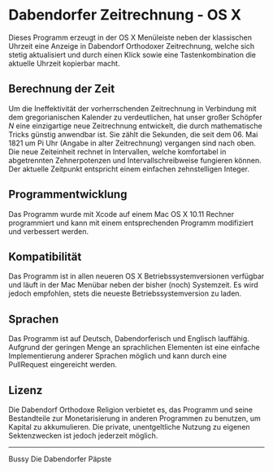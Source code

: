 # Dabendorfer Zeitrechnung - OS X
Dieses Programm erzeugt in der OS X Menüleiste neben der klassischen Uhrzeit eine Anzeige in Dabendorf Orthodoxer Zeitrechnung, welche sich stetig aktualisiert und durch einen Klick sowie eine Tastenkombination die aktuelle Uhrzeit kopierbar macht.

## Berechnung der Zeit
Um die Ineffektivität der vorherrschenden Zeitrechnung in Verbindung mit dem gregorianischen Kalender zu verdeutlichen, hat unser großer Schöpfer _N_ eine einzigartige neue Zeitrechnung entwickelt, die durch mathematische Tricks günstig anwendbar ist. Sie zählt die Sekunden, die seit dem 06. Mai 1821 um Pi Uhr (Angabe in alter Zeitrechnung) vergangen sind nach oben. Die neue Zeiteinheit rechnet in Intervallen, welche komfortabel in abgetrennten Zehnerpotenzen und Intervallschreibweise fungieren können. Der aktuelle Zeitpunkt entspricht einem einfachen zehnstelligen Integer.

## Programmentwicklung
Das Programm wurde mit Xcode auf einem Mac OS X 10.11 Rechner programmiert und kann mit einem entsprechenden Programm modifiziert und verbessert werden.

## Kompatibilität
Das Programm ist in allen neueren OS X Betriebssystemversionen verfügbar und läuft in der Mac Menübar neben der bisher (noch) Systemzeit. Es wird jedoch empfohlen, stets die neueste Betriebssystemversion zu laden.

## Sprachen
Das Programm ist auf Deutsch, Dabendorferisch und Englisch lauffähig. Aufgrund der geringen Menge an sprachlichen Elementen ist eine einfache Implementierung anderer Sprachen möglich und kann durch eine PullRequest eingereicht werden.

## Lizenz
Die Dabendorf Orthodoxe Religion verbietet es, das Programm und seine Bestandteile zur Monetarisierung in anderen Programmen zu benutzen, um Kapital zu akkumulieren. Die private, unentgeltliche Nutzung zu eigenen Sektenzwecken ist jedoch jederzeit möglich.


***

Bussy
Die Dabendorfer Päpste
